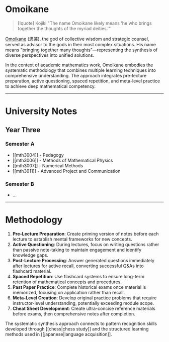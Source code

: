 # Omoikane

> [!quote] Kojiki
> "The name Omoikane likely means 'he who brings together the thoughts of the myriad deities.'"

[Omoikane](https://en.wikipedia.org/wiki/Omoikane) (思兼), the god of collective wisdom and strategic counsel, served as advisor to the gods in their most complex situations. His name means "bringing together many thoughts"—representing the synthesis of diverse perspectives into unified solutions.

In the context of academic mathematics work, Omoikane embodies the systematic methodology that combines multiple learning techniques into comprehensive understanding. The approach integrates pre-lecture preparation, active questioning, spaced repetition, and meta-level practice to achieve deep mathematical competency.

---

# University Notes

## Year Three

### Semester A

- [[mth3004]] - Pedagogy
- [[mth3006]] - Methods of Mathematical Physics
- [[mth3007]] - Numerical Methods
- [[mth3011]] - Advanced Project and Communication

### Semester B

- …

---

# Methodology

1. **Pre-Lecture Preparation**: Create priming version of notes before each lecture to establish mental frameworks for new concepts.
2. **Active Questioning**: During lectures, focus on writing questions rather than passive note-taking to maintain engagement and identify knowledge gaps.
3. **Post-Lecture Processing**: Answer generated questions immediately after lectures for active recall, converting successful Q&As into flashcard material.
4. **Spaced Repetition**: Use flashcard systems to ensure long-term retention of mathematical concepts and procedures.
5. **Past Paper Practice**: Complete historical exams once material is memorized, focusing on application rather than recall.
6. **Meta-Level Creation**: Develop original practice problems that require instructor-level understanding, potentially exceeding module scope.
7. **Cheat Sheet Development**: Create ultra-concise reference materials before exams, then comprehensive notes after completion.

The systematic synthesis approach connects to pattern recognition skills developed through [[chess|chess study]] and the structured learning methods used in [[japanese|language acquisition]].
